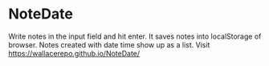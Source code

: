# NoteDate
Write notes in the input field and hit enter. It saves notes into localStorage of browser. Notes created with date time show up as a list. 
Visit https://wallacerepo.github.io/NoteDate/
